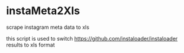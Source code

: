 # instaMeta2Xls
scrape instagram meta data to xls

this script is used to switch https://github.com/instaloader/instaloader results to xls format
